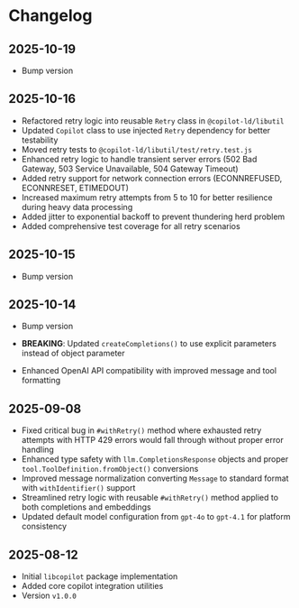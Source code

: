 # Changelog

## 2025-10-19

- Bump version

## 2025-10-16

- Refactored retry logic into reusable `Retry` class in `@copilot-ld/libutil`
- Updated `Copilot` class to use injected `Retry` dependency for better
  testability
- Moved retry tests to `@copilot-ld/libutil/test/retry.test.js`
- Enhanced retry logic to handle transient server errors (502 Bad Gateway, 503
  Service Unavailable, 504 Gateway Timeout)
- Added retry support for network connection errors (ECONNREFUSED, ECONNRESET,
  ETIMEDOUT)
- Increased maximum retry attempts from 5 to 10 for better resilience during
  heavy data processing
- Added jitter to exponential backoff to prevent thundering herd problem
- Added comprehensive test coverage for all retry scenarios

## 2025-10-15

- Bump version

## 2025-10-14

- Bump version

- **BREAKING**: Updated `createCompletions()` to use explicit parameters instead
  of object parameter
- Enhanced OpenAI API compatibility with improved message and tool formatting

## 2025-09-08

- Fixed critical bug in `#withRetry()` method where exhausted retry attempts
  with HTTP 429 errors would fall through without proper error handling
- Enhanced type safety with `llm.CompletionsResponse` objects and proper
  `tool.ToolDefinition.fromObject()` conversions
- Improved message normalization converting `Message` to standard format with
  `withIdentifier()` support
- Streamlined retry logic with reusable `#withRetry()` method applied to both
  completions and embeddings
- Updated default model configuration from `gpt-4o` to `gpt-4.1` for platform
  consistency

## 2025-08-12

- Initial `libcopilot` package implementation
- Added core copilot integration utilities
- Version `v1.0.0`
